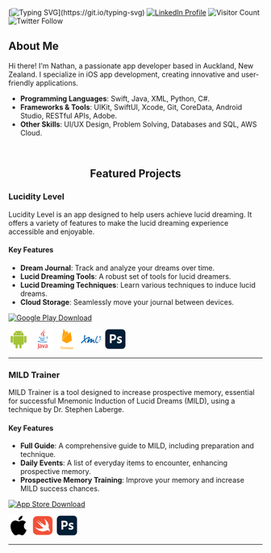 [![Typing SVG](https://readme-typing-svg.herokuapp.com?font=Fira+Code&pause=1000&color=000000&width=1000&lines=System.out.println(%22Welcome+to+Nate's+Github+page!%22);)](https://git.io/typing-svg)
[![LinkedIn Profile](https://img.shields.io/badge/LinkedIn-Profile-blue?style=flat-square&logo=linkedin)](https://linkedin.com/in/nathan-woolmore)
![Visitor Count](https://visitor-badge.laobi.icu/badge?page_id=Nathan-Woolmore.Nathan-Woolmore)
![Twitter Follow](https://img.shields.io/twitter/follow/Nate_James_W?style=social)


## About Me


Hi there! I'm Nathan, a passionate app developer based in Auckland, New Zealand. I specialize in iOS app development, creating innovative and user-friendly applications.

- **Programming Languages**: Swift, Java, XML, Python, C#.
- **Frameworks & Tools**: UIKit, SwiftUI, Xcode, Git, CoreData, Android Studio, RESTful APIs, Adobe.
- **Other Skills**: UI/UX Design, Problem Solving, Databases and SQL, AWS Cloud.

<br>
<div align="center">
  
## Featured Projects

</div>

### Lucidity Level

Lucidity Level is an app designed to help users achieve lucid dreaming. It offers a variety of features to make the lucid dreaming experience accessible and enjoyable.

#### Key Features

- **Dream Journal**: Track and analyze your dreams over time.
- **Lucid Dreaming Tools**: A robust set of tools for lucid dreamers.
- **Lucid Dreaming Techniques**: Learn various techniques to induce lucid dreams.
- **Cloud Storage**: Seamlessly move your journal between devices.

[![Google Play Download](https://img.shields.io/badge/Google%20Play-Download-blue?style=for-the-badge&logo=google-play)](https://play.google.com/store/apps/details?id=studio.victorylapp.lucidlevelup&hl=en_US)

<img src="https://github.com/devicons/devicon/blob/master/icons/android/android-original.svg" width="40" height="40" title="Android" alt="Android">&nbsp;
<img src="https://github.com/devicons/devicon/blob/master/icons/java/java-original-wordmark.svg" width="40" height="40" title="Java" alt="Java">&nbsp;
<img src="https://github.com/devicons/devicon/blob/master/icons/firebase/firebase-plain-wordmark.svg" width="40" height="40" title="Firebase" alt="Firebase">&nbsp;
<img src="https://github.com/devicons/devicon/blob/master/icons/xml/xml-plain.svg" width="40" height="40" title="XML" alt="XML">&nbsp;
<img src="https://github.com/devicons/devicon/blob/master/icons/photoshop/photoshop-plain.svg" width="40" height="40" title="Photoshop" alt="Photoshop">&nbsp;

---

### MILD Trainer

MILD Trainer is a tool designed to increase prospective memory, essential for successful Mnemonic Induction of Lucid Dreams (MILD), using a technique by Dr. Stephen Laberge.

#### Key Features

- **Full Guide**: A comprehensive guide to MILD, including preparation and technique.
- **Daily Events**: A list of everyday items to encounter, enhancing prospective memory.
- **Prospective Memory Training**: Improve your memory and increase MILD success chances.

[![App Store Download](https://img.shields.io/badge/App%20Store-Download-blue?style=for-the-badge&logo=app-store)](https://apps.apple.com/pl/app/mild-trainer-lucid-dream-tool/id1530667456)

<img src="https://github.com/devicons/devicon/blob/master/icons/apple/apple-original.svg" width="40" height="40" title="Apple" alt="Apple">&nbsp;
<img src="https://github.com/devicons/devicon/blob/master/icons/swift/swift-original.svg" width="40" height="40" title="Swift" alt="Swift">&nbsp;
<img src="https://github.com/devicons/devicon/blob/master/icons/photoshop/photoshop-plain.svg" width="40" height="40" title="Photoshop" alt="Photoshop">&nbsp;

---

